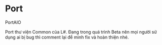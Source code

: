 # Port
PortAIO

Port thư viện Common của L#. Đang trong quá trình Beta nên mọi người sử dụng ai bị bug thì comment lại để mình fix và hoàn thiện nhé.

